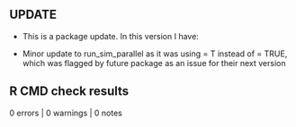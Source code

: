 ## UPDATE

* This is a package update. In this version I have:

* Minor update to run_sim_parallel as it was using = T instead of = TRUE, which was flagged by future package as an issue for their next version

## R CMD check results

0 errors | 0 warnings | 0 notes
